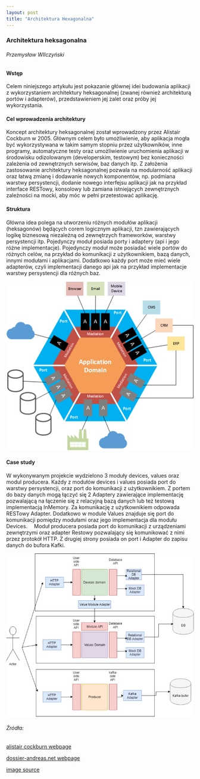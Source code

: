```yaml
---
layout: post
title: "Architektura Hexagonalna"
---
```


### Architektura heksagonalna
###### Przemysław WIlczyński
#### Wstęp
Celem niniejszego artykułu jest pokazanie głównej idei budowania aplikacji z wykorzystaniem 
architektury heksagonalnej (zwanej również architekturą portów i adapterów), przedstawieniem 
jej zalet oraz próby jej wykorzystania.
#### Cel wprowadzenia architektury
Koncept architektury heksagonalnej został wprowadzony przez Alistair Cockburn w 2005. 
Głównym celem było umożliwienie, aby aplikacja mogła być wykorzystywana w takim samym stopniu przez 
użytkowników, inne programy, automatyczne testy oraz umożliwienie uruchomienia aplikacji w środowisku 
odizolowanym (developerskim, testowym) bez konieczności zależenia od zewnętrznych serwisów, baz danych itp.
Z  założenia zastosowanie architektury heksagonalnej pozwala na modularność aplikacji oraz łatwą zmianę 
i dodawanie nowych komponentów, np. podmiana warstwy persystencji, dodanie nowego interfejsu aplikacji 
jak na przykład interface RESTowy, konsolowy lub zamiana istniejących zewnętrznych zależności na mocki, 
aby móc w pełni przetestować aplikację.
#### Struktura
Główna idea polega na utworzeniu różnych modułów aplikacji (heksagonów) będących corem logicznym 
aplikacji, tzn zawierających logikę biznesową niezależną od zewnętrzych frameworków, warstwy 
persystencji itp. 
Pojedynczy moduł posiada porty i adaptery (api i jego różne implementacje). Pojedynczy moduł może 
posiadać wiele portów do różnych celów, na przykład do komunikacji z użytkownikiem, bazą danych, innymi 
modułami i aplikacjami. Dodatkowo każdy port może mieć wiele adapterów, czyli implementacji danego api 
jak na przykład implementacje warstwy persystencji dla różnych baz.

![Schemat modułu](https://github.com/kamdibus/PIK/blob/gh-pages/img/hex.png?raw=true "Struktura modułu")

#### Case study
W wykonywanym projekcie wydzielono 3 moduły devices, values oraz modul producera. Kaźdy z modułów devices i values posiada port do 
warstwy persystencji, oraz port do komunikacji z użytkownikiem. Z portem 
do bazy danych mogą łączyć się 2 Adaptery zawierające implementację pozwalającą na łączenie się z 
relacyjną bazą danych lub też testową implementacją InMemory. Za komunikację z użytkownikiem odpowada 
RESTowy Adapter. 
Dodatkowo w module Values znajduje się port do komunikacji pomiędzy modułami oraz jego implementacja 
dla modułu Devices. 
Moduł producera posiada port do komunikacji z urządzeniami zewnętrzymi oraz adapter Restowy pozwalający się komunikować
z nimi przez protokół HTTP. Z drugiej strony posiada on port i Adapter do zapisu danych do bufora Kafki.


![Architektura aplikajci](https://github.com/kamdibus/PIK/blob/gh-pages/img/arch2.png?raw=true "Architektura")

###### Źródła:
[alistair cockburn webpage](http://alistair.cockburn.us/Hexagonal+architecture)

[dossier-andreas.net webpage](http://www.dossier-andreas.net/software_architecture/ports_and_adapters.html)

[image source](http://geekswithblogs.net/cyoung/archive/2014/12/20/hexagonal-architecturendashthe-great-reconciler.aspx)
